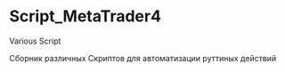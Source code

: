 # Script_MetaTrader4
Various Script

Сборник различных Скриптов для автоматизации руттиных действий
